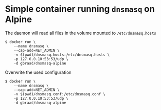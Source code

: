 # Simple container running `dnsmasq` on Alpine


The daemon will read all files in the volume mounted to `/etc/dnsmasq.hosts`

```
$ docker run \
    --name dnsmasq \
    --cap-add=NET_ADMIN \
    -v $(pwd)/dnsmasq.hosts:/etc/dnsmasq.hosts \
    -p 127.0.0.10:53:53/udp \
    -d gbraad/dnsmasq-alpine
```

Overwrite the used configuration

```
$ docker run \
    --name dnsmasq \
    --cap-add=NET_ADMIN \
    -v $(pwd)/dnsmasq.conf:/etc/dnsmasq.conf \
    -p 127.0.0.10:53:53/udp \
    -d gbraad/dnsmasq-alpine
```

